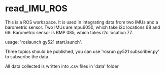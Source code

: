 # read_IMU_ROS
This is a ROS workspace. It is used in integrating data from two IMUs and a barometric sensor. Two IMUs are mpu6050, which take i2c locations 68 and 69. Barometric sensor is BMP 085, which takes i2c location 77.

usage: 'roslaunch gy521 start.launch'. 

Three topics should be published, you can use 'rosrun gy521 subscriber.py' to subscribe the data.

All data collected is written into .csv files in 'data' folder

